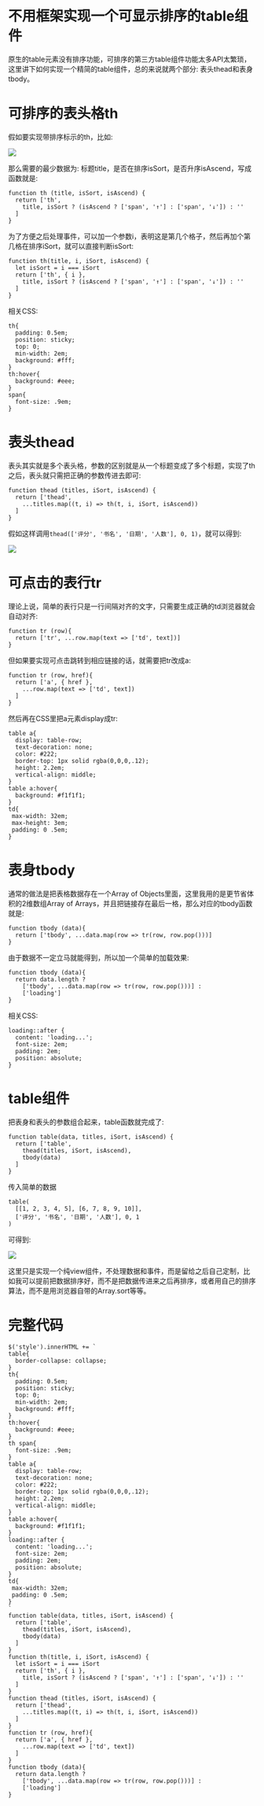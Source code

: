 # 不用框架实现一个可显示排序的table组件
原生的table元素没有排序功能，可排序的第三方table组件功能太多API太繁琐，这里讲下如何实现一个精简的table组件，总的来说就两个部分: 表头thead和表身tbody。

# 可排序的表头格th
假如要实现带排序标示的th，比如:

![](https://raw.githubusercontent.com/u9u/images/master/244F3E20-6C61-437B-8931-E7730C01720A.png)

那么需要的最少数据为: 标题title，是否在排序isSort，是否升序isAscend，写成函数就是:
```
function th (title, isSort, isAscend) {
  return ['th',
    title, isSort ? (isAscend ? ['span', '↑'] : ['span', '↓']) : ''
  ]
}
```

为了方便之后处理事件，可以加一个参数i，表明这是第几个格子，然后再加个第几格在排序iSort，就可以直接判断isSort:
```
function th(title, i, iSort, isAscend) {
  let isSort = i === iSort
  return ['th', { i },
    title, isSort ? (isAscend ? ['span', '↑'] : ['span', '↓']) : ''
  ]
}
```

相关CSS:
```
th{
  padding: 0.5em;
  position: sticky;
  top: 0;
  min-width: 2em;
  background: #fff;
}
th:hover{
  background: #eee;
}
span{
  font-size: .9em;
}
```

# 表头thead
表头其实就是多个表头格，参数的区别就是从一个标题变成了多个标题，实现了th之后，表头就只需把正确的参数传进去即可:
```
function thead (titles, iSort, isAscend) {
  return ['thead',
    ...titles.map((t, i) => th(t, i, iSort, isAscend))
  ]
}
```

假如这样调用`thead(['评分', '书名', '日期', '人数'], 0, 1)`，就可以得到:

![](https://raw.githubusercontent.com/u9u/images/master/57B9BC9B-D975-474C-A138-FFD44321B1C8.png)

# 可点击的表行tr
理论上说，简单的表行只是一行间隔对齐的文字，只需要生成正确的td浏览器就会自动对齐:
```
function tr (row){
  return ['tr', ...row.map(text => ['td', text])]
}
```

但如果要实现可点击跳转到相应链接的话，就需要把tr改成a:
```
function tr (row, href){
  return ['a', { href },
    ...row.map(text => ['td', text])
  ]
}
```

然后再在CSS里把a元素display成tr:
```
table a{
  display: table-row;
  text-decoration: none;
  color: #222;
  border-top: 1px solid rgba(0,0,0,.12);
  height: 2.2em;
  vertical-align: middle;
}
table a:hover{
  background: #f1f1f1;
}
td{
 max-width: 32em;
 max-height: 3em;
 padding: 0 .5em;
}
```

# 表身tbody
通常的做法是把表格数据存在一个Array of Objects里面，这里我用的是更节省体积的2维数组Array of Arrays，并且把链接存在最后一格，那么对应的tbody函数就是:
```
function tbody (data){
  return ['tbody', ...data.map(row => tr(row, row.pop()))]
}
```

由于数据不一定立马就能得到，所以加一个简单的加载效果:
```
function tbody (data){
  return data.length ?
    ['tbody', ...data.map(row => tr(row, row.pop()))] :
    ['loading']
}
```

相关CSS:
```
loading::after {
  content: 'loading...';
  font-size: 2em;
  padding: 2em;
  position: absolute;
}
```

# table组件
把表身和表头的参数组合起来，table函数就完成了:
```
function table(data, titles, iSort, isAscend) {
  return ['table',
    thead(titles, iSort, isAscend),
    tbody(data)
  ]
}
```

传入简单的数据
```
table(
  [[1, 2, 3, 4, 5], [6, 7, 8, 9, 10]],
  ['评分', '书名', '日期', '人数'], 0, 1
)
```

可得到:

![](https://raw.githubusercontent.com/u9u/images/master/epMfZE.png)

这里只是实现一个纯view组件，不处理数据和事件，而是留给之后自己定制，比如我可以提前把数据排序好，而不是把数据传进来之后再排序，或者用自己的排序算法，而不是用浏览器自带的Array.sort等等。

# 完整代码
```
$('style').innerHTML += `
table{
  border-collapse: collapse;
}
th{
  padding: 0.5em;
  position: sticky;
  top: 0;
  min-width: 2em;
  background: #fff;
}
th:hover{
  background: #eee;
}
th span{
  font-size: .9em;
}
table a{
  display: table-row;
  text-decoration: none;
  color: #222;
  border-top: 1px solid rgba(0,0,0,.12);
  height: 2.2em;
  vertical-align: middle;
}
table a:hover{
  background: #f1f1f1;
}
loading::after {
  content: 'loading...';
  font-size: 2em;
  padding: 2em;
  position: absolute;
}
td{
 max-width: 32em;
 padding: 0 .5em;
}
`
function table(data, titles, iSort, isAscend) {
  return ['table',
    thead(titles, iSort, isAscend),
    tbody(data)
  ]
}
function th(title, i, iSort, isAscend) {
  let isSort = i === iSort
  return ['th', { i },
    title, isSort ? (isAscend ? ['span', '↑'] : ['span', '↓']) : ''
  ]
}
function thead (titles, iSort, isAscend) {
  return ['thead',
    ...titles.map((t, i) => th(t, i, iSort, isAscend))
  ]
}
function tr (row, href){
  return ['a', { href },
    ...row.map(text => ['td', text])
  ]
}
function tbody (data){
  return data.length ?
    ['tbody', ...data.map(row => tr(row, row.pop()))] :
    ['loading']
}
```